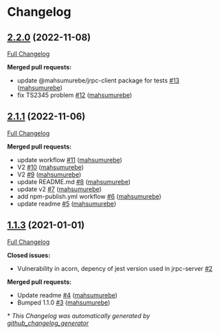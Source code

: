 # Changelog

## [2.2.0](https://github.com/mahsumurebe/jrpc-server/tree/2.2.0) (2022-11-08)

[Full Changelog](https://github.com/mahsumurebe/jrpc-server/compare/2.1.1...2.2.0)

**Merged pull requests:**

- update @mahsumurebe/jrpc-client package for tests [\#13](https://github.com/mahsumurebe/jrpc-server/pull/13) ([mahsumurebe](https://github.com/mahsumurebe))
- fix TS2345 problem [\#12](https://github.com/mahsumurebe/jrpc-server/pull/12) ([mahsumurebe](https://github.com/mahsumurebe))

## [2.1.1](https://github.com/mahsumurebe/jrpc-server/tree/2.1.1) (2022-11-06)

[Full Changelog](https://github.com/mahsumurebe/jrpc-server/compare/1.1.3...2.1.1)

**Merged pull requests:**

- update workflow [\#11](https://github.com/mahsumurebe/jrpc-server/pull/11) ([mahsumurebe](https://github.com/mahsumurebe))
- V2 [\#10](https://github.com/mahsumurebe/jrpc-server/pull/10) ([mahsumurebe](https://github.com/mahsumurebe))
- V2 [\#9](https://github.com/mahsumurebe/jrpc-server/pull/9) ([mahsumurebe](https://github.com/mahsumurebe))
- update README.md [\#8](https://github.com/mahsumurebe/jrpc-server/pull/8) ([mahsumurebe](https://github.com/mahsumurebe))
- update v2 [\#7](https://github.com/mahsumurebe/jrpc-server/pull/7) ([mahsumurebe](https://github.com/mahsumurebe))
- add npm-publish.yml workflow [\#6](https://github.com/mahsumurebe/jrpc-server/pull/6) ([mahsumurebe](https://github.com/mahsumurebe))
- update readme [\#5](https://github.com/mahsumurebe/jrpc-server/pull/5) ([mahsumurebe](https://github.com/mahsumurebe))

## [1.1.3](https://github.com/mahsumurebe/jrpc-server/tree/1.1.3) (2021-01-01)

[Full Changelog](https://github.com/mahsumurebe/jrpc-server/compare/b59e7867e3a48e67dc21b8c909d15675200fd275...1.1.3)

**Closed issues:**

- Vulnerability in acorn, depency of jest version used in jrpc-server [\#2](https://github.com/mahsumurebe/jrpc-server/issues/2)

**Merged pull requests:**

- Update readme [\#4](https://github.com/mahsumurebe/jrpc-server/pull/4) ([mahsumurebe](https://github.com/mahsumurebe))
- Bumped 1.1.0 [\#3](https://github.com/mahsumurebe/jrpc-server/pull/3) ([mahsumurebe](https://github.com/mahsumurebe))



\* *This Changelog was automatically generated by [github_changelog_generator](https://github.com/github-changelog-generator/github-changelog-generator)*
